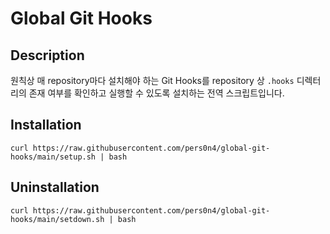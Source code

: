 # Global Git Hooks

## Description

원칙상 매 repository마다 설치해야 하는 Git Hooks를 repository 상 `.hooks` 디렉터리의 존재 여부를 확인하고 실행할 수 있도록 설치하는 전역 스크립트입니다.

## Installation

```shell
curl https://raw.githubusercontent.com/pers0n4/global-git-hooks/main/setup.sh | bash
```

## Uninstallation

```shell
curl https://raw.githubusercontent.com/pers0n4/global-git-hooks/main/setdown.sh | bash
```
